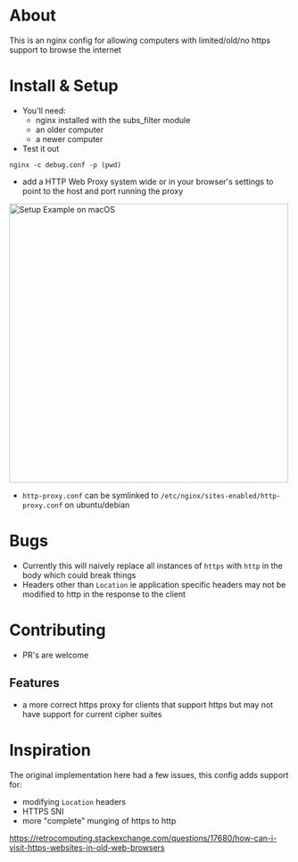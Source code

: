 # About
This is an nginx config for allowing computers with limited/old/no https support to browse the internet

# Install & Setup
- You'll need:
    - nginx installed with the subs_filter module
    - an older computer
    - a newer computer
- Test it out
```fish
nginx -c debug.conf -p (pwd)
```

- add a HTTP Web Proxy system wide or in your browser's settings to point to the host and port running the proxy
<img width="500rem" src="https://raw.githubusercontent.com/wiki/nburns/retrocomputing-proxy/images/proxy-setup.png" alt="Setup Example on macOS">

- `http-proxy.conf` can be symlinked to `/etc/nginx/sites-enabled/http-proxy.conf` on ubuntu/debian

# Bugs
- Currently this will naively replace all instances of `https` with `http` in the body which could break things
- Headers other than `Location` ie application specific headers may not be modified to http in the response to the client

# Contributing
- PR's are welcome

## Features
- a more correct https proxy for clients that support https but may not have
support for current cipher suites

# Inspiration
The original implementation here had a few issues, this config adds support for:
- modifying `Location` headers
- HTTPS SNI
- more "complete" munging of https to http

https://retrocomputing.stackexchange.com/questions/17680/how-can-i-visit-https-websites-in-old-web-browsers



